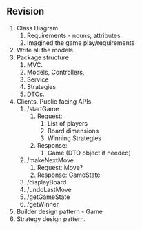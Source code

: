 ## Revision

1. Class Diagram
   1. Requirements - nouns, attributes.
   2. Imagined the game play/requirements
2. Write all the models.
3. Package structure
   1. MVC. 
   2. Models, Controllers,
   3. Service
   4. Strategies
   5. DTOs.
4. Clients. Public facing APIs.
   1. /startGame 
      1. Request: 
         1. List of players
         2. Board dimensions
         3. Winning Strategies
      2. Response: 
         1. Game (DTO object if needed)
   2. /makeNextMove
      1. Request: Move? 
      2. Response: GameState
   3. /displayBoard
   4. /undoLastMove
   5. /getGameState
   6. /getWinner
5. Builder design pattern - Game
6. Strategy design pattern.